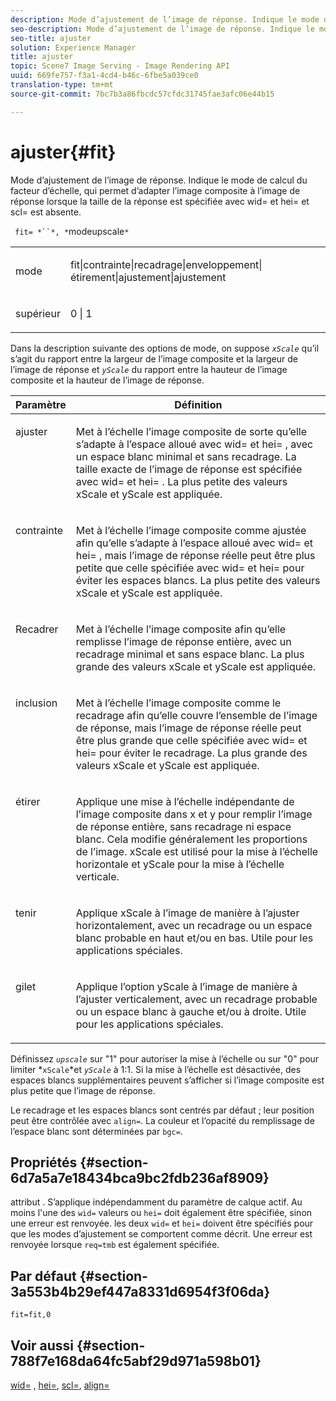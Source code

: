 ```yaml
---
description: Mode d’ajustement de l’image de réponse. Indique le mode de calcul du facteur d’échelle, qui permet d’adapter l’image composite à l’image de réponse lorsque la taille de la réponse est spécifiée avec wid= et hei= et scl= est absente.
seo-description: Mode d’ajustement de l’image de réponse. Indique le mode de calcul du facteur d’échelle, qui permet d’adapter l’image composite à l’image de réponse lorsque la taille de la réponse est spécifiée avec wid= et hei= et scl= est absente.
seo-title: ajuster
solution: Experience Manager
title: ajuster
topic: Scene7 Image Serving - Image Rendering API
uuid: 669fe757-f3a1-4cd4-b46c-6fbe5a039ce0
translation-type: tm+mt
source-git-commit: 7bc7b3a86fbcdc57cfdc31745fae3afc06e44b15

---
```



# ajuster{#fit}

Mode d’ajustement de l’image de réponse. Indique le mode de calcul du facteur d’échelle, qui permet d’adapter l’image composite à l’image de réponse lorsque la taille de la réponse est spécifiée avec wid= et hei= et scl= est absente.

` fit= *``*, *`modeupscale`*`

<table id="simpletable_50FBDC6B7CB2448891DD0F491DEB5ACF"> 
 <tr class="strow"> 
  <td class="stentry"> <p> <span class="codeph"> <span class="varname"> mode </span></span> </p> </td> 
  <td class="stentry"> <p> <span class="codeph"> fit|contrainte|recadrage|enveloppement|étirement|ajustement|ajustement </span> </p> </td> 
 </tr> 
 <tr class="strow"> 
  <td class="stentry"> <p> <span class="codeph"> <span class="varname"> supérieur </span></span> </p> </td> 
  <td class="stentry"> <p> <span class="codeph"> 0 | 1 </span> </p> </td> 
 </tr> 
</table>

Dans la description suivante des options de mode, on suppose *`xScale`* qu’il s’agit du rapport entre la largeur de l’image composite et la largeur de l’image de réponse et *`yScale`* du rapport entre la hauteur de l’image composite et la hauteur de l’image de réponse.

<table id="table_33408ECA9D164AFAA249F8589060545E"> 
 <thead> 
  <tr> 
   <th colname="col1" class="entry"> Paramètre </th> 
   <th colname="col2" class="entry"> Définition </th> 
  </tr> 
 </thead>
 <tbody> 
  <tr valign="top"> 
   <td colname="col1"> <p> <span class="codeph"> ajuster </span> </p> </td> 
   <td colname="col2"> <p>Met à l’échelle l’image composite de sorte qu’elle s’adapte à l’espace alloué avec <span class="codeph"> wid= </span> et <span class="codeph"> hei= </span>, avec un espace blanc minimal et sans recadrage. La taille exacte de l’image de réponse est spécifiée avec <span class="codeph"> wid= </span> et <span class="codeph"> hei= </span>. La plus petite des valeurs <span class="varname"> xScale </span> et <span class="varname"> yScale </span> est appliquée. </p> </td> 
  </tr> 
  <tr valign="top"> 
   <td colname="col1"> <p> <span class="codeph"> contrainte </span> </p> </td> 
   <td colname="col2"> <p>Met à l’échelle l’image composite comme <span class="codeph"> ajustée </span> afin qu’elle s’adapte à l’espace alloué avec <span class="codeph"> wid= </span> et <span class="codeph"> hei= </span>, mais l’image de réponse réelle peut être plus petite que celle spécifiée avec <span class="codeph"> wid=  et  hei=  pour éviter les espaces blancs. </span><span class="codeph"></span> La plus petite des valeurs <span class="varname"> xScale </span> et <span class="varname"> yScale </span> est appliquée. </p> </td> 
  </tr> 
  <tr valign="top"> 
   <td colname="col1"> <p> <span class="codeph"> Recadrer </span> </p> </td> 
   <td colname="col2"> <p>Met à l’échelle l’image composite afin qu’elle remplisse l’image de réponse entière, avec un recadrage minimal et sans espace blanc. La plus grande des valeurs <span class="varname"> xScale </span> et <span class="varname"> yScale </span> est appliquée. </p> </td> 
  </tr> 
  <tr valign="top"> 
   <td colname="col1"> <p> <span class="codeph"> inclusion </span> </p> </td> 
   <td colname="col2"> <p>Met à l’échelle l’image composite comme <span class="codeph"> le recadrage </span> afin qu’elle couvre l’ensemble de l’image de réponse, mais l’image de réponse réelle peut être plus grande que celle spécifiée avec <span class="codeph"> wid= </span> et <span class="codeph"> hei= </span> pour éviter le recadrage. La plus grande des valeurs <span class="varname"> xScale </span> et <span class="varname"> yScale </span>est appliquée. </p> </td> 
  </tr> 
  <tr valign="top"> 
   <td colname="col1"> <p> <span class="codeph"> étirer </span> </p> </td> 
   <td colname="col2"> <p>Applique une mise à l’échelle indépendante de l’image composite dans x et y pour remplir l’image de réponse entière, sans recadrage ni espace blanc. Cela modifie généralement les proportions de l’image. <span class="varname"> xScale </span> est utilisé pour la mise à l’échelle horizontale et <span class="varname"> yScale </span> pour la mise à l’échelle verticale. </p> </td> 
  </tr> 
  <tr valign="top"> 
   <td colname="col1"> <p> <span class="codeph"> tenir </span> </p> </td> 
   <td colname="col2"> <p>Applique <span class="varname"> xScale </span> à l’image de manière à l’ajuster horizontalement, avec un recadrage ou un espace blanc probable en haut et/ou en bas. Utile pour les applications spéciales. </p> </td> 
  </tr> 
  <tr valign="top"> 
   <td colname="col1"> <p> <span class="codeph"> gilet </span> </p> </td> 
   <td colname="col2"> <p>Applique l’option <span class="varname"> yScale </span> à l’image de manière à l’ajuster verticalement, avec un recadrage probable ou un espace blanc à gauche et/ou à droite. Utile pour les applications spéciales. </p> </td> 
  </tr> 
 </tbody> 
</table>

Définissez *`upscale`* sur &quot;1&quot; pour autoriser la mise à l’échelle ou sur &quot;0&quot; pour limiter *`xScale`*et *`yScale`* à 1:1. Si la mise à l’échelle est désactivée, des espaces blancs supplémentaires peuvent s’afficher si l’image composite est plus petite que l’image de réponse.

Le recadrage et les espaces blancs sont centrés par défaut ; leur position peut être contrôlée avec `align=`. La couleur et l’opacité du remplissage de l’espace blanc sont déterminées par `bgc=`.

## Propriétés {#section-6d7a5a7e18434bca9bc2fdb236af8909}

attribut . S’applique indépendamment du paramètre de calque actif. Au moins l&#39;une des `wid=` valeurs ou `hei=` doit également être spécifiée, sinon une erreur est renvoyée. les deux `wid=` et `hei=` doivent être spécifiés pour que les modes d’ajustement se comportent comme décrit. Une erreur est renvoyée lorsque `req=tmb` est également spécifiée.

## Par défaut {#section-3a553b4b29ef447a8331d6954f3f06da}

`fit=fit,0`

## Voir aussi {#section-788f7e168da64fc5abf29d971a598b01}

[wid=](../../../../../is-api/http-ref/image-serving-api-ref/c-http-protocol-reference/c-command-reference/r-is-http-wid.md#reference-bfeadcb67bf4485f851eb21345527e47) , [hei=](../../../../../is-api/http-ref/image-serving-api-ref/c-http-protocol-reference/c-command-reference/r-is-http-hei.md#reference-6d6f556ccc0e4b98a815e8a5c1944a96), [scl=](../../../../../is-api/http-ref/image-serving-api-ref/c-http-protocol-reference/c-command-reference/r-scl.md#reference-b2a74e493d0d407e98fe350551ba3fcc), [align=](../../../../../is-api/http-ref/image-serving-api-ref/c-http-protocol-reference/c-command-reference/r-align.md#reference-b7d6b87c75124d78884f916dd6544bc7)
